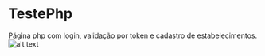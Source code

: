 # TestePhp
Página php com login, validação por token e cadastro de estabelecimentos.
![alt text](github.com/carolineregalin/TestePhp/blob/master/logincadastraki.PNG)
